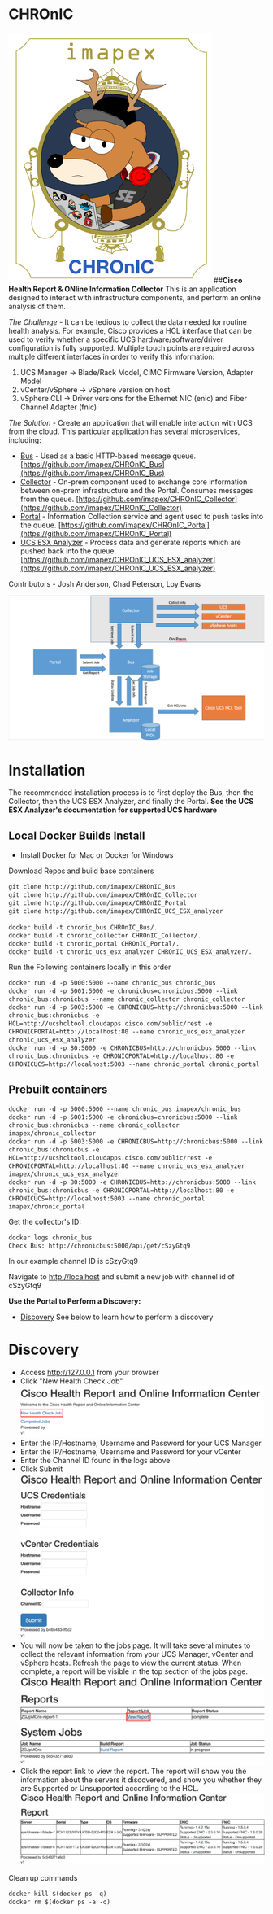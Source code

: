 # CHROnIC
![logo](images/CHROnIC_logo_med.png)
##**Cisco Health Report & ONline Information Collector**
This is an application designed to interact with infrastructure components, and perform an online analysis of them.

*The Challenge* - It can be tedious to collect the data needed for routine health analysis. For example, Cisco provides a HCL interface that can be used to verify whether a specific UCS hardware/software/driver configuration is fully supported. Multiple touch points are required across multiple different interfaces in order to verify this information:
1. UCS Manager -> Blade/Rack Model, CIMC Firmware Version, Adapter Model
2. vCenter/vSphere -> vSphere version on host
3. vSphere CLI -> Driver versions for the Ethernet NIC (enic) and Fiber Channel Adapter (fnic)

*The Solution* - Create an application that will enable interaction with UCS from the cloud. This particular application has several microservices, including:

* [Bus](https://github.com/imapex/CHROnIC_Bus) - Used as a basic HTTP-based message queue. [https://github.com/imapex/CHROnIC_Bus](https://github.com/imapex/CHROnIC_Bus)
* [Collector](https://github.com/imapex/CHROnIC_Collector) - On-prem component used to exchange core information between on-prem infrastructure and the Portal. Consumes messages from the queue. [https://github.com/imapex/CHROnIC_Collector](https://github.com/imapex/CHROnIC_Collector)
* [Portal](https://github.com/imapex/CHROnIC_Portal) - Information Collection service and agent used to push tasks into the queue. [https://github.com/imapex/CHROnIC_Portal](https://github.com/imapex/CHROnIC_Portal)
* [UCS ESX Analyzer](https://github.com/imapex/CHROnIC_UCS_ESX_analyzer) - Process data and generate reports which are pushed back into the queue. [https://github.com/imapex/CHROnIC_UCS_ESX_analyzer](https://github.com/imapex/CHROnIC_UCS_ESX_analyzer)

Contributors - Josh Anderson, Chad Peterson, Loy Evans

![](images/chronic.png)

# Installation
The recommended installation process is to first deploy the Bus, then the Collector, then the UCS ESX Analyzer, and finally the Portal.
**See the UCS ESX Analyzer's documentation for supported UCS hardware**

## Local Docker Builds Install
* Install Docker for Mac or Docker for Windows

Download Repos and build base containers
```
git clone http://github.com/imapex/CHROnIC_Bus
git clone http://github.com/imapex/CHROnIC_Collector
git clone http://github.com/imapex/CHROnIC_Portal
git clone http://github.com/imapex/CHROnIC_UCS_ESX_analyzer

docker build -t chronic_bus CHROnIC_Bus/.
docker build -t chronic_collector CHROnIC_Collector/.
docker build -t chronic_portal CHROnIC_Portal/.
docker build -t chronic_ucs_esx_analyzer CHROnIC_UCS_ESX_analyzer/.
```

Run the Following containers locally in this order
```
docker run -d -p 5000:5000 --name chronic_bus chronic_bus
docker run -d -p 5001:5000 -e chronicbus=chronicbus:5000 --link chronic_bus:chronicbus --name chronic_collector chronic_collector
docker run -d -p 5003:5000 -e CHRONICBUS=http://chronicbus:5000 --link chronic_bus:chronicbus -e  HCL=http://ucshcltool.cloudapps.cisco.com/public/rest -e CHRONICPORTAL=http://localhost:80 --name chronic_ucs_esx_analyzer chronic_ucs_esx_analyzer
docker run -d -p 80:5000 -e CHRONICBUS=http://chronicbus:5000 --link chronic_bus:chronicbus -e CHRONICPORTAL=http://localhost:80 -e CHRONICUCS=http://localhost:5003 --name chronic_portal chronic_portal

```

## Prebuilt containers
```
docker run -d -p 5000:5000 --name chronic_bus imapex/chronic_bus
docker run -d -p 5001:5000 -e chronicbus=chronicbus:5000 --link chronic_bus:chronicbus --name chronic_collector imapex/chronic_collector
docker run -d -p 5003:5000 -e CHRONICBUS=http://chronicbus:5000 --link chronic_bus:chronicbus -e  HCL=http://ucshcltool.cloudapps.cisco.com/public/rest -e CHRONICPORTAL=http://localhost:80 --name chronic_ucs_esx_analyzer imapex/chronic_ucs_esx_analyzer
docker run -d -p 80:5000 -e CHRONICBUS=http://chronicbus:5000 --link chronic_bus:chronicbus -e CHRONICPORTAL=http://localhost:80 -e CHRONICUCS=http://localhost:5003 --name chronic_portal imapex/chronic_portal

```

Get the collector's ID:
```
docker logs chronic_bus
Check Bus: http://chronicbus:5000/api/get/cSzyGtq9
```
In our example channel ID is cSzyGtq9


Navigate to [http://localhost](http://localhost) and submit a new job with channel id of cSzyGtq9

**Use the Portal to Perform a Discovery:**
* [Discovery](#discovery) See below to learn how to perform a discovery

# Discovery<a name="discovery"></a>
* Access http://127.0.0.1 from your browser
* Click "New Health Check Job"
![](images/portal1.png)
* Enter the IP/Hostname, Username and Password for your UCS Manager
* Enter the IP/Hostname, Username and Password for your vCenter
* Enter the Channel ID found in the logs above
* Click Submit
![](images/portal2.png)
* You will now be taken to the jobs page. It will take several minutes to collect the relevant information from your UCS Manager, vCenter and vSphere hosts. Refresh the page to view the current status. When complete, a report will be visible in the top section of the jobs page.
![](images/portal3.png)
* Click the report link to view the report. The report will show you the information about the servers it discovered, and show you whether they are Supported or Unsupported according to the HCL.
![](images/portal4.png)




Clean up commands
```
docker kill $(docker ps -q)
docker rm $(docker ps -a -q)
```
